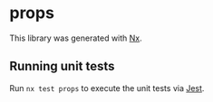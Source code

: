 # props

This library was generated with [Nx](https://nx.dev).

## Running unit tests

Run `nx test props` to execute the unit tests via [Jest](https://jestjs.io).
